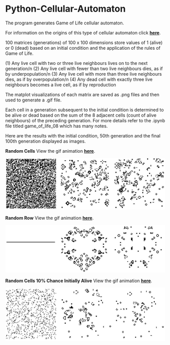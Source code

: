 # Python-Cellular-Automaton

The program generates Game of Life cellular automaton.

For information on the origins of this type of cellular automaton click **[here](https://en.wikipedia.org/wiki/Conway%27s_Game_of_Life)**.

100 matrices (generations) of 100 x 100 dimensions store values of 1 (alive) or 0 (dead) based on an initial condition and the application of the rules of Game of Life. 

(1) Any live cell with two or three live neighbours lives on to the next generation/n
(2) Any live cell with fewer than two live neighbours dies, as if by underpopulation/n
(3) Any live cell with more than three live neighbours dies, as if by overpopulation/n
(4) Any dead cell with exactly three live neighbours becomes a live cell, as if by reproduction

The matplot visualizations of each matrix are saved as .png files and then used to generate a .gif file.

Each cell in a generation subsequent to the initial condition is determined to be alive or dead based on the sum of the 8 adjacent cells (count of alive neighbours) of the preceding generation. For more details refer to the .ipynb file titled game_of_life_08 which has many notes. 

Here are the results with the initial condition, 50th generation and the final 100th generation displayed as images. 

**Random Cells** View the gif animation **[here](https://github.com/aaronmkwong/Python-Cellular-Automaton/blob/main/GIFs/game_of_life_01.gif)**.

![alt text](https://github.com/aaronmkwong/Python-Cellular-Automaton/blob/main/Images/Test01_RandomCells.JPG)

**Random Row** View the gif animation **[here](https://github.com/aaronmkwong/Python-Cellular-Automaton/blob/main/GIFs/game_of_life_02.gif)**.

![alt text](https://github.com/aaronmkwong/Python-Cellular-Automaton/blob/main/Images/Test02_RandomRow.JPG)

**Random Cells 10% Chance Initially Alive** View the gif animation **[here](https://github.com/aaronmkwong/Python-Cellular-Automaton/blob/main/GIFs/game_of_life_03.gif)**.

![alt text](https://github.com/aaronmkwong/Python-Cellular-Automaton/blob/main/Images/Test03_RandomCells10.JPG)
